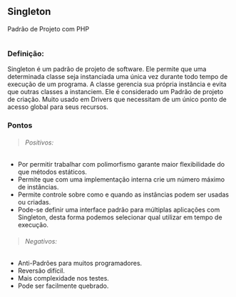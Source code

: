 ## Singleton
 Padrão de Projeto com PHP
````
````
### Definição:

Singleton é um padrão de projeto de software. Ele permite que uma determinada classe seja instanciada uma única vez durante todo tempo de execução de um programa. A classe gerencia sua própria instância e evita que outras classes a instanciem. Ele é considerado um Padrão de projeto de criação. Muito usado em Drivers que necessitam de um único ponto de acesso global para seus recursos.

### Pontos

> ###### Positivos:
-   Por permitir trabalhar com polimorfismo garante maior flexibilidade do que métodos estáticos.
-   Permite que com uma implementação interna crie um número máximo de instâncias.
-   Permite controle sobre como e quando as instâncias podem ser usadas ou criadas.
-   Pode-se definir uma interface padrão para múltiplas aplicações com Singleton, desta forma podemos selecionar qual utilizar em tempo de execução.

> ###### Negativos:
 - Anti-Padrões para muitos programadores.
 - Reversão difícil.
 - Mais complexidade nos testes.
 - Pode ser facilmente quebrado.


